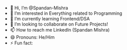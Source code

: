 - 👋 Hi, I’m @Spandan-Mishra
- 👀 I’m interested in Everything related to Programming
- 🌱 I’m currently learning Frontend/DSA
- 💞️ I’m looking to collaborate on Future Projects!
- 📫 How to reach me LinkedIn (Spandan Mishra)
- 😄 Pronouns: He/Him
- ⚡ Fun fact: 

<!---
Spandan-Mishra/Spandan-Mishra is a ✨ special ✨ repository because its `README.md` (this file) appears on your GitHub profile.
You can click the Preview link to take a look at your changes.
--->
